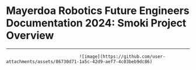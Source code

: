 # Mayerdoa Robotics Future Engineers Documentation 2024: Smoki Project Overview
<u>    </u>

---


                                ![image](https://github.com/user-attachments/assets/86730d71-1a5c-42d9-aef7-4c03beb9dc86)

